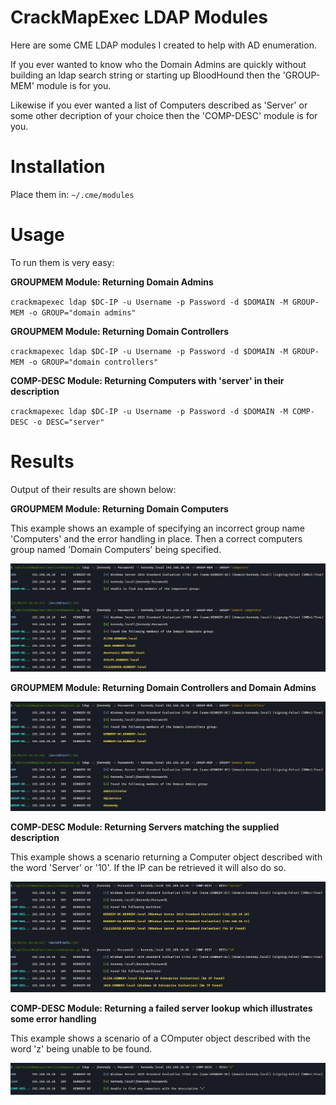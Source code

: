 # CrackMapExec LDAP Modules
Here are some CME LDAP modules I created to help with AD enumeration. 

If you ever wanted to know who the Domain Admins are quickly without building an ldap search string or starting up BloodHound then the 'GROUP-MEM' module is for you. 

Likewise if you ever wanted a list of Computers described as 'Server' or some other decription of your choice then the 'COMP-DESC' module is for you. 

# Installation

Place them in: `~/.cme/modules`

# Usage

To run them is very easy:

**GROUPMEM Module: Returning Domain Admins**

`crackmapexec ldap $DC-IP -u Username -p Password -d $DOMAIN -M GROUP-MEM -o GROUP="domain admins"`

**GROUPMEM Module:  Returning Domain Controllers**

`crackmapexec ldap $DC-IP -u Username -p Password -d $DOMAIN -M GROUP-MEM -o GROUP="domain controllers"`

**COMP-DESC Module: Returning Computers with 'server' in their description**

`crackmapexec ldap $DC-IP -u Username -p Password -d $DOMAIN -M COMP-DESC -o DESC="server"`

# Results

Output of their results are shown below:

**GROUPMEM Module: Returning Domain Computers**

This example shows an example of specifying an incorrect group name 'Computers' and the error handling in place. 
Then a correct computers group named 'Domain Computers' being specified.

<img alt="da" src="/images/COMPUTERS.jpg"/>

**GROUPMEM Module: Returning Domain Controllers and Domain Admins**

<img alt="da" src="/images/DCDA.jpg"/>



**COMP-DESC Module: Returning Servers matching the supplied description**

This example shows a scenario returning a Computer object described with the word 'Server' or '10'. 
If the IP can be retrieved it will also do so.

<img alt="da" src="/images/COMP-DESC.jpg"/>

**COMP-DESC Module: Returning a failed server lookup which illustrates some error handling**

This example shows a scenario of a COmputer object described with the word 'z' being unable to be found. 

<img alt="da" src="/images/COMP-DESC-FAIL.jpg"/>
